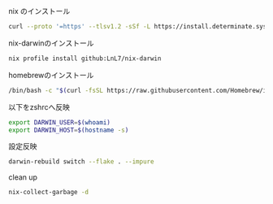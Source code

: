 nix のインストール
```sh
curl --proto '=https' --tlsv1.2 -sSf -L https://install.determinate.systems/nix |  sh -s -- install
```

nix-darwinのインストール
```sh
nix profile install github:LnL7/nix-darwin
```

homebrewのインストール
```sh
/bin/bash -c "$(curl -fsSL https://raw.githubusercontent.com/Homebrew/install/HEAD/install.sh)"
```

以下をzshrcへ反映
```sh
export DARWIN_USER=$(whoami)
export DARWIN_HOST=$(hostname -s)
```

設定反映
```sh
darwin-rebuild switch --flake . --impure
```

clean up
```sh
nix-collect-garbage -d
```